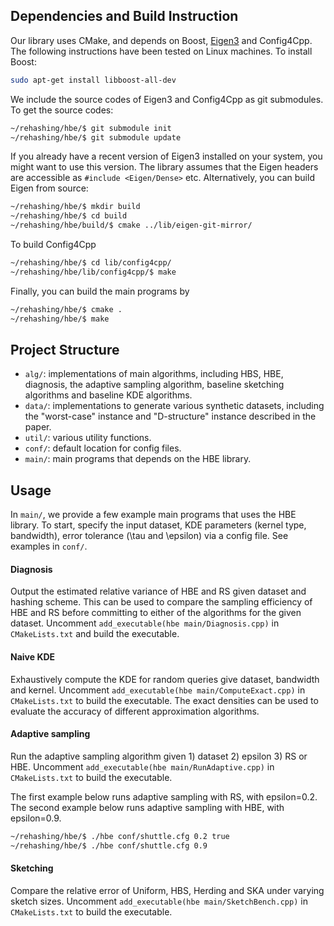 ## Dependencies and Build Instruction
Our library uses CMake, and depends on Boost, [Eigen3](http://eigen.tuxfamily.org/index.php?title=Main_Page) and Config4Cpp. The following instructions have been tested on Linux machines. To install Boost:
```sh
sudo apt-get install libboost-all-dev
```

We include the source codes of Eigen3 and Config4Cpp as git submodules. To get the source codes:
```sh
~/rehashing/hbe/$ git submodule init
~/rehashing/hbe/$ git submodule update
```

If you already have a recent version of Eigen3 installed on your system, you might want to use this version. The library assumes that the Eigen headers are accessible as `#include <Eigen/Dense>` etc. Alternatively, you can build Eigen from source:
```sh
~/rehashing/hbe/$ mkdir build
~/rehashing/hbe/$ cd build
~/rehashing/hbe/build/$ cmake ../lib/eigen-git-mirror/
```
To build Config4Cpp
```sh
~/rehashing/hbe/$ cd lib/config4cpp/
~/rehashing/hbe/lib/config4cpp/$ make
```

Finally, you can build the main programs by
```sh
~/rehashing/hbe/$ cmake .
~/rehashing/hbe/$ make
```

## Project Structure
- ```alg/```: implementations of main algorithms, including HBS, HBE, diagnosis, the adaptive sampling algorithm, baseline sketching algorithms and baseline KDE algorithms.
- ```data/```: implementations to generate various synthetic datasets, including the "worst-case" instance and "D-structure" instance described in the paper.
- ```util/```: various utility functions.
- ```conf/```: default location for config files.
- ```main/```: main programs that depends on the HBE library.

## Usage 
In ```main/```, we provide a few example main programs that uses the HBE library. To start, specify the input dataset, KDE parameters (kernel type, bandwidth), error tolerance (\tau and \epsilon) via a config file. See examples in ```conf/```.

#### Diagnosis 
Output the estimated relative variance of HBE and RS given dataset and hashing scheme. This can be used to compare the sampling efficiency of HBE and RS before committing to either of the algorithms for the given dataset. Uncomment ```add_executable(hbe main/Diagnosis.cpp)``` in ```CMakeLists.txt``` and build the executable.

#### Naive KDE  
Exhaustively compute the KDE for random queries give dataset, bandwidth and kernel. Uncomment ```add_executable(hbe main/ComputeExact.cpp)``` in ```CMakeLists.txt``` to build the executable. The exact densities can be used to evaluate the accuracy of different approximation algorithms. 

#### Adaptive sampling 
Run the adaptive sampling algorithm given 1) dataset 2) epsilon 3) RS or HBE. Uncomment ```add_executable(hbe main/RunAdaptive.cpp)``` in ```CMakeLists.txt``` to build the executable. 

The first example below runs adaptive sampling with RS, with epsilon=0.2. The second example below runs adaptive sampling with HBE, with epsilon=0.9.
```sh
~/rehashing/hbe/$ ./hbe conf/shuttle.cfg 0.2 true
~/rehashing/hbe/$ ./hbe conf/shuttle.cfg 0.9
```

#### Sketching
Compare the relative error of Uniform, HBS, Herding and SKA under varying sketch sizes. Uncomment ```add_executable(hbe main/SketchBench.cpp)``` in ```CMakeLists.txt``` to build the executable. 
